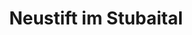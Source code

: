---
title: Neustift im Stubaital
url: /neustift-im-stubaital/
latitude: 47.114
longitude: 11.311
---